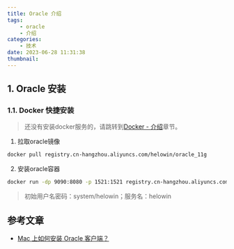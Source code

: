 ```yaml
---
title: Oracle 介绍
tags:
    - oracle
    - 介绍
categories:
    - 技术
date: 2023-06-28 11:31:38
thumbnail:
---
```


## 1. Oracle 安装

### 1.1. Docker 快捷安装

> 还没有安装docker服务的，请跳转到[Docker - 介绍](/pages/b54954/)章节。

1. 拉取oracle镜像

```sh
docker pull registry.cn-hangzhou.aliyuncs.com/helowin/oracle_11g
```

2. 安装oracle容器

```sh
docker run -dp 9090:8080 -p 1521:1521 registry.cn-hangzhou.aliyuncs.com/helowin/oracle_11g
```

> 初始用户名密码：system/helowin；服务名：helowin

## 参考文章

- [Mac 上如何安装 Oracle 客户端？](https://www.zhihu.com/question/19629769)